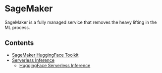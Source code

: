 # SageMaker

SageMaker is a fully managed service that removes the heavy lifting in the ML process.

## Contents

- [SageMaker HuggingFace Toolkit](./sagemaker-huggingface-toolkit/)
- [Serverless Inference](./serverless-inference/)
    * [HuggingFace Serverless Inference](./serverless-inference/huggingface-serverless-inference/)
